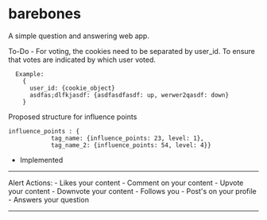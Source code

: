 barebones
=========
A simple question and answering web app.


To-Do
	- For voting, the cookies need to be separated by user_id. To ensure that votes are indicated by which user voted.
  
	  Example: 
	    {
	      user_id: {cookie_object}
	      asdfas;dlfkjasdf: {asdfasdfasdf: up, werwer2qasdf: down}
	    }
  

Proposed structure for influence points

	influence_points : {
				tag_name: {influence_points: 23, level: 1},
				tag_name_2: {influence_points: 54, level: 4}}
- Implemented


-------------------------------

Alert Actions: 
	- Likes your content
	- Comment on your content
	- Upvote your content
	- Downvote your content
	- Follows you
	- Post's on your profile
	- Answers your question

-------------------------------
